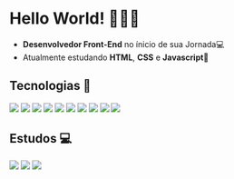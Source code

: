 # Hello World! 👋🇧🇷
- **Desenvolvedor Front-End** no ínicio de sua Jornada💻
- Atualmente estudando **HTML**, **CSS** e **Javascript**🍃


## Tecnologias 📌
<div>
  <img src="https://img.shields.io/badge/HTML5-E34F26?style=for-the-badge&logo=html5&logoColor=white">
  <img src="https://img.shields.io/badge/CSS-639?logo=css&logoColor=fff&style=for-the-badge">
  <img src="https://img.shields.io/badge/Tailwind_CSS-38B2AC?style=for-the-badge&logo=tailwind-css&logoColor=white">
  <img src="https://img.shields.io/badge/JavaScript-323330?style=for-the-badge&logo=javascript&logoColor=F7DF1E">
  <img src="https://img.shields.io/badge/Node.js-5FA04E?logo=nodedotjs&logoColor=fff&style=for-the-badge">
  <img src="https://img.shields.io/badge/Python-3776AB?logo=python&logoColor=fff&style=for-the-badge">
  <img src="https://img.shields.io/badge/Google%20Chrome-4285F4?logo=googlechrome&logoColor=fff&style=for-the-badge">
  <img src="https://img.shields.io/badge/Visual_Studio_Code-0078D4?style=for-the-badge&logo=visual%20studio%20code&logoColor=white">
  <img src="https://img.shields.io/badge/GIT-E44C30?style=for-the-badge&logo=git&logoColor=white">
  <img src="https://img.shields.io/badge/ASUS-000?logo=asus&logoColor=fff&style=for-the-badge"">
</div>

## Estudos 💻
<div>
  <img src="https://img.shields.io/badge/W3Schools-04AA6D?logo=w3schools&logoColor=fff&style=for-the-badge">
  <img src="https://img.shields.io/badge/MDN_Web_Docs-black?style=for-the-badge&logo=mdnwebdocs&logoColor=whit">
  <img src="https://img.shields.io/badge/Duolingo-58CC02?style=for-the-badge&logo=Duolingo&logoColor=white">
</div>






<!--
**notedu/notedu** is a ✨ _special_ ✨ repository because its `README.md` (this file) appears on your GitHub profile.

Here are some ideas to get you started:

- 🔭 I’m currently working on ...
- 🌱 I’m currently learning ...
- 👯 I’m looking to collaborate on ...
- 🤔 I’m looking for help with ...
- 💬 Ask me about ...
- 📫 How to reach me: ...
- 😄 Pronouns: ...
- ⚡ Fun fact: ...
-->
